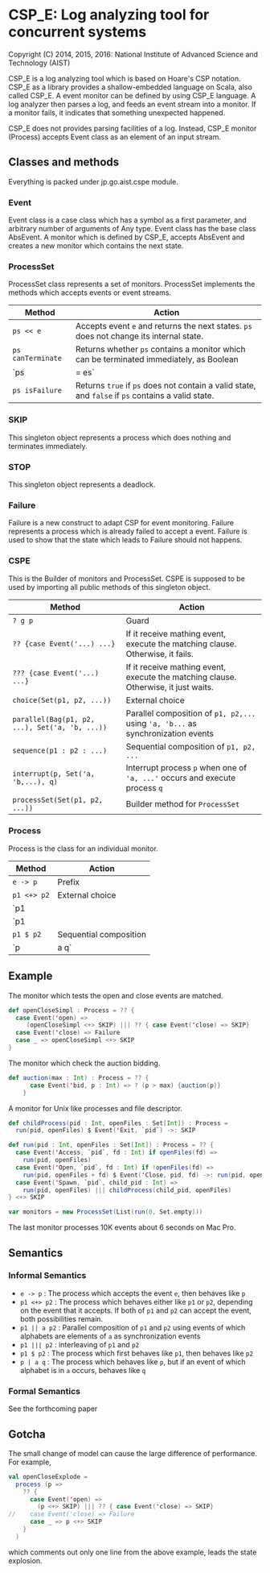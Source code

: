# CSP_E: Log analyzing tool for concurrent systems
Copyright (C) 2014, 2015, 2016: National Institute of Advanced Science and Technology (AIST)

CSP_E is a log analyzing tool which is based on Hoare's CSP notation.  CSP_E as a library provides a shallow-embedded language on Scala, also called CSP_E.  A event monitor can be defined by using CSP_E language.  A log analyzer then parses a log, and feeds an event stream into a monitor.  If a monitor fails, it indicates that something unexpected happened.

CSP_E does not provides parsing facilities of a log.  Instead, CSP_E monitor (Process) accepts Event class as an element of an input stream.

## Classes and methods

Everything is packed under jp.go.aist.cspe module.

### Event

Event class is a case class which has a symbol as a first parameter, and arbitrary number of arguments of Any type.  Event class has the base class AbsEvent.  A monitor which is defined by CSP_E, accepts AbsEvent and creates a new monitor which contains the next state.

### ProcessSet

ProcessSet class represents a set of monitors.  ProcessSet implements the methods which accepts events or event streams.

Method | Action |
-------|--------|
`ps << e` | Accepts event `e` and returns the next states.  `ps` does not change its internal state.
`ps canTerminate` | Returns whether `ps` contains a monitor which can be terminated immediately, as Boolean
`ps |= es`  | Accepts `es: Traversable[AbsEveT]` and returns whether `ps` can accept `es` or not as Boolean
`ps isFailure` | Returns `true` if `ps` does not contain a valid state, and `false` if `ps` contains a valid state.

### SKIP

This singleton object represents a process which does nothing and terminates immediately.

### STOP

This singleton object represents a deadlock.

### Failure

Failure is a new construct to adapt CSP for event monitoring.  Failure represents a process which is already failed to accept a event.  Failure is used to show that the state which leads to Failure should not happens.

### CSPE

This is the Builder of monitors and ProcessSet.  CSPE is supposed to be used by importing all public methods of this singleton object.

Method | Action
-------|-------
`? g p` | Guard
`?? {case Event('...) ...}` | If it receive mathing event, execute the matching clause.  Otherwise, it fails.
`??? {case Event('...) ...}` | If it receive mathing event, execute the matching clause.  Otherwise, it just waits.
`choice(Set(p1, p2, ...))` | External choice
`parallel(Bag(p1, p2, ...), Set('a, 'b, ...))` | Parallel composition of `p1, p2,...` using `'a, 'b...` as synchronization events
`sequence(p1 : p2 : ...)` | Sequential composition of `p1, p2, ...`
`interrupt(p, Set('a, 'b,...), q)` | Interrupt process `p` when one of `'a, ...'` occurs and execute process `q`
`processSet(Set(p1, p2, ...))` | Builder method for `ProcessSet`

### Process

Process is the class for an individual monitor.

Method | Action
-------|--------
`e -> p` | Prefix
`p1 <+> p2` | External choice
`p1 || a p2` | Parallel of `p1` and `p2` using set `a` of alphabets as synchronization events
`p1 ||| p2` | Interleaving
`p1 $ p2` | Sequential composition
`p | a q` | Interrupt using `a` as interrupt events

## Example

The monitor which tests the open and close events are matched.
```scala
def openCloseSimpl : Process = ?? {
  case Event('open) =>
     (openCloseSimpl <+> SKIP) ||| ?? { case Event('close) => SKIP}
  case Event('close) => Failure
  case _ => openCloseSimpl <+> SKIP
}
```

The monitor which check the auction bidding.

```scala
def auction(max : Int) : Process = ?? {
      case Event('bid, p : Int) => ? (p > max) {auction(p)}
    }
```

A monitor for Unix like processes and file descriptor.
```scala
def childProcess(pid : Int, openFiles : Set[Int]) : Process =
  run(pid, openFiles) $ Event('Exit, `pid`) ->: SKIP

def run(pid : Int, openFiles : Set[Int]) : Process = ?? {
  case Event('Access, `pid`, fd : Int) if openFiles(fd) =>
    run(pid, openFiles)
  case Event('Open, `pid`, fd : Int) if !openFiles(fd) =>
    run(pid, openFiles + fd) $ Event('Close, pid, fd) ->: run(pid, openFiles)
  case Event('Spawn, `pid`, child_pid : Int) =>
    run(pid, openFiles) ||| childProcess(child_pid, openFiles)
} <+> SKIP

var monitors = new ProcessSet(List(run(0, Set.empty)))
```

The last monitor processes 10K events about 6 seconds on Mac Pro.

## Semantics

### Informal Semantics

- `e -> p` : The process which accepts the event `e`, then behaves like `p`
- `p1 <+> p2` : The process which behaves either like `p1` or `p2`, depending on the event that it accepts.  If both of `p1` and `p2` can accept the event, both possibilities remain.
- `p1 || a p2` : Parallel composition of `p1` and `p2` using events of which alphabets are elements of `a` as synchronization events
- `p1 ||| p2` : interleaving of `p1` and `p2`
- `p1 $ p2` : The process which first behaves like `p1`, then behaves like `p2`
- `p | a q` : The process which behaves like `p`, but if an event of which alphabet is in `a` occurs, behaves like `q`

### Formal Semantics

See the forthcoming paper

## Gotcha

The small change of model can cause the large difference of performance.  For example,
```scala
val openCloseExplode =
  process (p =>
    ?? {
      case Event('open) =>
        (p <+> SKIP) ||| ?? { case Event('close) => SKIP}
//    case Event('close) => Failure
      case _ => p <+> SKIP
    }
  )
```
which comments out only one line from the above example, leads the state explosion.
